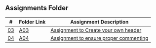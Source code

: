 ## Assignments Folder
|   #   | Folder Link |         Assignment Description           |
| :---: | ----------- | -----------------------------------------|
|  [03](./A03)    |     [A03](./A03)     |   [Assignment to Create your own header](./A03)   |
|  [04](./A04)   |     [A04](./A04)     |   [Assignment to ensure proper commenting](./A04)  | 

